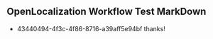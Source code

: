 ## OpenLocalization Workflow Test MarkDown
* 43440494-4f3c-4f86-8716-a39aff5e94bf thanks!

<!--HONumber=Oct16_HO3-->


